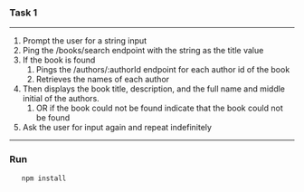 ### Task 1
---
1. Prompt the user for a string input
2. Ping the /books/search endpoint with the string as the title value
3. If the book is found
   1. Pings the /authors/:authorId endpoint for each author id of the book
   2. Retrieves the names of each author
4. Then displays the book title, description, and the full name and middle initial of the authors.
   1. OR if the book could not be found indicate that the book could not be found
5. Ask the user for input again and repeat indefinitely

---
### Run
```
   npm install
```